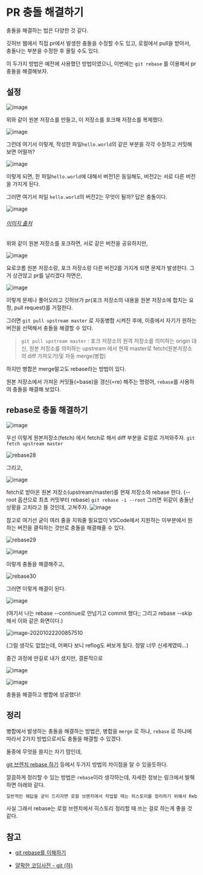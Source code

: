# PR 충돌 해결하기

충돌을 해결하는 법은 다양한 것 같다.

깃허브 웹에서 직접 pr에서 발생한 충돌을 수정할 수도 있고, 
로컬에서 pull을 받아서, 충돌나는 부분을 수정한 후 올릴 수도 있다. 

이 두가지 방법은 예전에 사용했던 방법이였으니, 이번에는 ```git rebase``` 를 이용해서 pr 충돌을 해결해보자.

## 설정

![image](https://user-images.githubusercontent.com/48408417/96844582-9ef79480-148a-11eb-82e2-3475c93946ec.png)

위와 같이 원본 저장소를 만들고, 이 저장소를 포크해 저장소를 복제했다.

![image](https://user-images.githubusercontent.com/48408417/96859765-d96a2d00-149c-11eb-9714-3a3162239037.png)

그런데 여기서 이렇게, 작성한 파일```hello.world```의 같은 부분을 각각 수정하고 커밋해 보면 어떨까?

![image](https://user-images.githubusercontent.com/48408417/96956254-9d81a700-1532-11eb-950b-8ce054c26ecc.png)

이렇게 되면, 한 파일```hello.world```에 대해서 버전1은 동일해도, 버전2는 서로 다른 버전을 가지게 된다.

그러면 여기서 파일 ```hello.world```의 버전2는 무엇이 될까?
답은 충돌이다.

![image](https://user-images.githubusercontent.com/48408417/96856945-69a67300-1499-11eb-832a-e9c8f0416931.png)

###### [이미지 출처](https://junwoo45.github.io/2019-10-23-rebase/)

위와 같이 원본 저장소를 포크하면, 서로 같은 버전을 공유하지만,

![image](https://user-images.githubusercontent.com/48408417/96857641-2c8eb080-149a-11eb-856d-ca5ee22e4a17.png)

요로코롬 원본 저장소랑, 포크 저장소랑 다른 버전2를 가지게 되면 문제가 발생한다.
그거 상관않고 pr를 날리겠다 하면은,

![image](https://user-images.githubusercontent.com/48408417/96857682-39ab9f80-149a-11eb-88f7-8609b30eeeed.png)

이렇게 문제나 풀어오라고 깃허브가 pr(포크 저장소의 내용을 원본 저장소에 합치는 요청, pull request)를 거절한다.

그러면  ```git pull upstream master``` 로 자동병합 시켜진 후에,
이중에서 자기가 원하는 버전을 선택해서 충돌을 해결할 수 있다.

> ```git pull upstream master``` 
> : 포크 저장소의 원격 저장소를 의미하는 origin 대신, 원본 저장소를 의미하는 upstream 에서 현재 master로 fetch(원본저장소의 diff 가져오기)및 자동 merge(병합)

하지만 병합은 merge말고도 rebase라는 방법이 있다.

원본 저장소에서 가져온 커밋들(=base)을 
갱신(=re) 해주는 명령어, ```rebase```를 사용하여 충돌을 해결해 보았다.

## rebase로 충돌 해결하기

![image](https://user-images.githubusercontent.com/48408417/96860551-d7549e00-149d-11eb-9e06-abceb1555a58.png)

우선 이렇게 원본저장소(fetch) 에서 fetch로 해서 diff 부분을 로컬로 가져와주자. ```git fetch upstream master```

![rebase28](https://junwoo45.github.io/img/rebase28.png)

그리고,

![image](https://user-images.githubusercontent.com/48408417/96861078-8c875600-149e-11eb-95d5-aaabe640e954.png)

fetch로 받아온 원본 저장소(upstream/master)를 현재 저장소와 rebase 한다. (--root 옵션으로 최초 커밋부터 rebase) ```git rebase -i --root``` 
그러면 위같이 충돌난 상황을 고치라고 뜰 것인데, 고쳐주자.
![image](https://user-images.githubusercontent.com/48408417/96862230-27ccfb00-14a0-11eb-94ed-57246aff945a.png)

참고로 여기선 굳이 여러 줄을 지워줄 필요없이 VSCode에서 지원하는 이부분에서 원하는 버전을 클릭하는 것만로 충돌을 해결해줄 수 있다.

![rebase29](https://junwoo45.github.io/img/rebase29.png)

![image](https://user-images.githubusercontent.com/48408417/96862428-68c50f80-14a0-11eb-82a1-57906041910a.png)

이렇게 충돌을 해결해주고, 

![rebase30](https://junwoo45.github.io/img/rebase30.png)

그러면 이렇게 해결이 된다.

![image](https://user-images.githubusercontent.com/48408417/96862795-ebe66580-14a0-11eb-93b5-4d599ec69255.png)

(여기서 나는 rebase --continue로 안넘기고 commit 했다;; 그리고 rebase --skip해서 이와 같은 화면이다.)

![image-20201022200857510](C:\Users\user\AppData\Roaming\Typora\typora-user-images\image-20201022200857510.png)

(그럴 생각도 없었는데, 어쩌다 보니 reflog도 써보게 됬다. 
정말 너무 신세계였따...)



중간 과정에 딴길로 내가 샜지만, 결론적으로 

![image](https://user-images.githubusercontent.com/48408417/96864275-205b2100-14a3-11eb-873f-c17e32aca25f.png)

![image](https://user-images.githubusercontent.com/48408417/96864301-28b35c00-14a3-11eb-909e-a986fb971cd8.png)

충돌을 해결하고 병합에 성공했다! 

## 정리

병합에서 발생하는 충돌을 해결하는 방법은, 
병합을 ```merge``` 로 하냐, ```rebase``` 로 하냐에 따라서 2가지 방법으로서도 충돌을 해결할 수 있겠다.

둘중에 무엇을 쓸지는 자기 맘인데,

[git 브렌치 rebase 하기](https://git-scm.com/book/ko/v2/Git-브랜치-Rebase-하기) 등에서 두가지 방법의 차이점을 알 수 있을듯하다.

깔끔하게 정리할 수 있는 방법은 ```rebase```이라 생각하는데, 자세한 정보는 링크에서 발췌하면 아래와 같다.

```md
일반적인 해답을 굳이 드리자면 로컬 브랜치에서 작업할 때는 히스토리를 정리하기 위해서 Rebase 할 수도 있지만, 리모트 등 어딘가에 Push로 내보낸 커밋에 대해서는 절대 Rebase 하지 말아야 한다.
```

사실 그래서 rebase는 로컬 브렌치에서 히스토리 정리할 때 쓰는 걸로 하는게 좋을 것 같다.



## 참고

- [git rebase를 이해하기](https://junwoo45.github.io/2019-10-23-rebase/)

- [얄팍한 코딩사전 - git (하)](https://www.yalco.kr/26_git_tutorial_2/)
